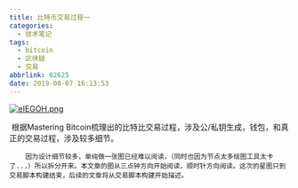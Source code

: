 ```yaml
---
title: 比特币交易过程一
categories:
  - 技术笔记
tags:
  - bitcoin
  - 区块链
  - 交易
abbrlink: 62625
date: 2019-08-07 16:13:53
---
```


[![eIEGOH.png](https://s2.ax1x.com/2019/08/07/eIEGOH.png)](https://imgchr.com/i/eIEGOH)

​		根据Mastering Bitcoin梳理出的比特比交易过程，涉及公/私钥生成，钱包，和真正的交易过程，涉及较多细节。
<!--more-->
		因为设计细节较多，单纯做一张图已经难以阅读，（同时也因为节点太多绘图工具太卡了...）所以拆分开来。本文章的图从三点钟方向开始阅读，顺时针方向阅读。这次的星图只到交易脚本构建结束，后续的文章将从交易脚本构建开始描述。